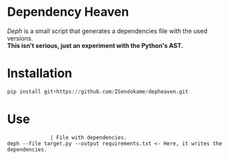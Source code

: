 # Dependency Heaven
*Deph* is a small script that generates a dependencies file with the used versions.<br>
**This isn't serious, just an experiment with the Python's AST.**

# Installation
```python
pip install git+https://github.com/ZSendokame/depheaven.git
```

# Use
```
              | File with dependencies.
deph --file target.py --output requirements.txt <- Here, it writes the dependencies.
```
